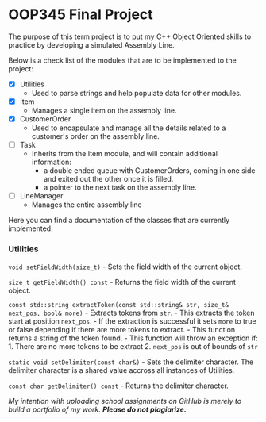 # OOP345 Final Project

The purpose of this term project is to put my C++ Object Oriented skills to practice by developing a simulated Assembly Line.

Below is a check list of the modules that are to be implemented to the project:
- [x] Utilities
    - Used to parse strings and help populate data for other modules.
- [x] Item
    - Manages a single item on the assembly line.
- [x] CustomerOrder
    - Used to encapsulate and manage all the details related to a customer's order on the assembly line.
- [ ] Task
    - Inherits from the Item module, and will contain additional information:
        - a double ended queue with CustomerOrders, coming in one side and exited out the other once it is filled.
        - a pointer to the next task on the assembly line.
- [ ] LineManager
    - Manages the entire assembly line

Here you can find a documentation of the classes that are currently implemented:

### Utilities
```void setFieldWidth(size_t)``` 
    - Sets the field width of the current object.

 ```size_t getFieldWidth() const```
    - Returns the field width of the current object.

```const std::string extractToken(const std::string& str, size_t& next_pos, bool& more)```
    - Extracts tokens from `str`.
    - This extracts the token start at position `next_pos`.
    - If the extraction is successful it sets `more` to true or false depending if there are more tokens to extract.
    - This function returns a string of the token found.
    - This function will throw an exception if:
        1. There are no more tokens to be extract
        2. `next_pos` is out of bounds of `str`

```static void setDelimiter(const char&)```
    - Sets the delimiter character. The delimiter character is a shared value accross all instances of Utilities.

```const char getDelimiter() const```
    - Returns the delimiter character.

*My intention with uploading school assignments on GitHub is merely to build a portfolio of my work.* **_Please do not plagiarize._**